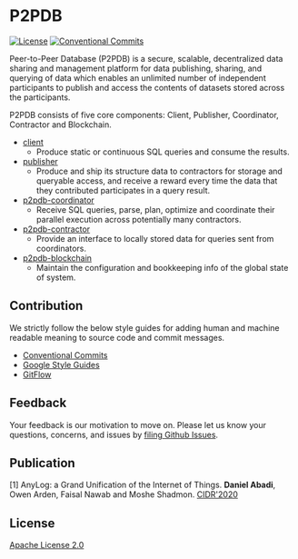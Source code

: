 # P2PDB

[![License](https://img.shields.io/badge/license-Apache%202-blue.svg)](LICENSE) [![Conventional Commits](https://img.shields.io/badge/Conventional%20Commits-1.0.0-yellow.svg)](https://conventionalcommits.org)


Peer-to-Peer Database (P2PDB) is a secure, scalable, decentralized data sharing and management platform for data publishing, sharing, and querying of data which enables an unlimited number of independent participants to publish and access the contents of datasets stored across the participants.

P2PDB consists of five core components: Client, Publisher, Coordinator, Contractor and Blockchain.

- [client](/client)
    - Produce static or continuous SQL queries and consume the results.
- [publisher](/publisher)
    - Produce and ship its structure data to contractors for storage and queryable access, and receive a reward every time the data that they contributed participates in a query result.
- [p2pdb-coordinator](https://github.com/DSLAM-UMD/p2pdb-coordinator)
    - Receive SQL queries, parse, plan, optimize  and coordinate their parallel execution across potentially many contractors.
- [p2pdb-contractor](https://github.com/DSLAM-UMD/p2pdb-contractor)
    - Provide an interface to locally stored data for queries sent from coordinators.
- [p2pdb-blockchain](https://github.com/DSLAM-UMD/p2pdb-blockchain)
    - Maintain the configuration and bookkeeping info of the global state of system.    

## Contribution

We strictly follow the below style guides for adding human and machine readable meaning to source code and commit messages.

- [Conventional Commits](https://www.conventionalcommits.org/en/v1.0.0/)
- [Google Style Guides](http://google.github.io/styleguide/)
- [GitFlow](https://datasift.github.io/gitflow/IntroducingGitFlow.html)

## Feedback

Your feedback is our motivation to move on. Please let us know your questions, concerns, and issues by [filing Github Issues](https://github.com/DSLAM-UMD/P2PDB/issues).

## Publication

[1] AnyLog: a Grand Unification of the Internet of Things. **Daniel Abadi**, Owen Arden, Faisal Nawab and Moshe Shadmon. [CIDR'2020](http://cidrdb.org/cidr2020/program.html)

## License

[Apache License 2.0](https://github.com/DSLAM-UMD/P2PDB/blob/master/LICENSE)

